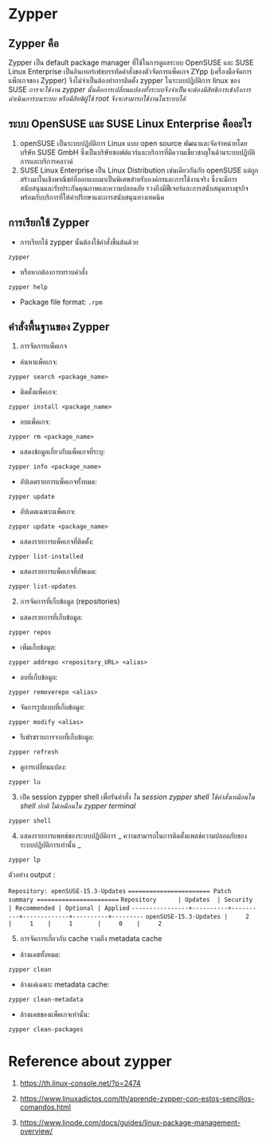 # Zypper

## Zypper คือ

Zypper เป็น default package manager ที่ใช้ในการดูแลระบบ OpenSUSE และ SUSE Linux Enterprise เป็นอินเทอร์เฟซบรรทัดคำสั่งของตัวจัดการแพ็คเกจ ZYpp (เครื่องมือจัดการแพ็กเกจของ Zypper) จึงไม่จำเป็นต้องทำการติดตั้ง zypper ในระบบปฎิบัติการ linux ของ SUSE _การจะใช้งาน zypper นั้นคือการเปลี่ยนแปลงทั้งระบบจึงจำเป็นจะต้องมีสิทธิการเข้าถึงการดำเนินการบนระบบ หรือมีสิทธิผู้ใช้ root จึงจะสามารถใช้งานในระบบได้_

## ระบบ OpenSUSE และ SUSE Linux Enterprise คืออะไร

1. openSUSE เป็นระบบปฎิบัติการ Linux แบบ open source พัฒนาและจัดจำหน่ายโดยบริษัท SUSE GmbH ซึ่งเป็นบริษัทซอฟต์แวร์และบริการที่มีความเชี่ยวชาญในด้านระบบปฏิบัติการและบริการคลาวด์
2. SUSE Linux Enterprise เป็น Linux Distribution เช่นเดียวกันกับ openSUSE แต่ถูกสร้างมาในเชิงพาณิชย์ที่ออกแบบมาเป็นพิเศษสำหรับองค์กรและการใช้งานจริง ซึ่งจะมีการสนับสนุนและรับประกันคุณภาพและความปลอดภัย รวงถึงมีฟีเจอร์และการสนับสนุนทางธุรกิจ พร้อมกับบริการที่ให้คำปรึกษาและการสนับสนุนทางเทคนิค

## การเรียกใช้ Zypper

- การเรียกใช้ zypper นั้นต้องใช้คำสั่งขึ้นต้นด้วย

```
zypper
```

- หรือหากต้องการทราบคำสั่ง

```
zypper help
```

- Package file format: `.rpm`

## คำสั่งพื้นฐานของ Zypper

1. การจัดการแพ็คเกจ

- ค้นหาแพ็คเกจ:

```
zypper search <package_name>
```

- ติดตั้งแพ็คเกจ:

```
zypper install <package_name>
```

- ลบแพ็คเกจ:

```
zypper rm <package_name>
```

- แสดงข้อมูลเกี่ยวกับแพ็คเกจที่ระบุ:

```
zypper info <package_name>
```

- อัปเดตรายการแพ็คเกจทั้งหมด:

```
zypper update
```

- อัปเดตเฉพาะแพ็คเกจ:

```
zypper update <package_name>
```

- แสดงรายการแพ็คเกจที่ติดตั้ง:

```
zypper list-installed
```

- แสดงรายการแพ็คเกจที่อัพเดต:

```
zypper list-updates
```

2. การจัดการที่เก็บข้อมูล (repositories)

- แสดงรายการที่เก็บข้อมูล:

```
zypper repos
```

- เพิ่มเก็บข้อมูล:

```
zypper addrepo <repository_URL> <alias>
```

- ลบที่เก็บข้อมูล:

```
zypper removerepo <alias>
```

- จัดการรูปแบบที่เก็บข้อมูล:

```
zypper modify <alias>
```

- รีเฟรชรายการจากที่เก็บข้อมูล:

```
zypper refresh
```

- ดูการเปลี่ยนแปลง:

```
zypper lu
```

3. เปิด session zypper shell เพื่อรันคำสั่ง
   _ใน session zypper shell ใช้คำสั่งเหมือนใน shell ปกติ ไม่เหมือนใน zypper terminal_

```
zypper shell
```

4. แสดงรายการแพทช์ของระบบปฏิบัติการ
   _ ความสามารถในการติดตั้งแพตช์ความปลอดภัยของระบบปฏิบัติการเท่านั้น _

```
zypper lp
```

ตัวอย่าง output :

`Repository: openSUSE-15.3-Updates`
`======================= Patch summary =======================`
`Repository      | Updates  | Security | Recommended | Optional | Applied`
`----------------+----------+----------+-------------+----------+---------`
`openSUSE-15.3-Updates |     2    |     1    |     1       |     0    |     2   `

5. การจัดการเกี่ยวกับ cache รวมถึง metadata cache

- ล้างแคชทั้งหมด:

```
zypper clean
```

- ล้างแค่เฉพาะ metadata cache:

```
zypper clean-metadata
```

- ล้างแคชของแพ็คเกจเท่านั้น:

```
zypper clean-packages
```

# Reference about zypper

1. https://th.linux-console.net/?p=2474

2. https://www.linuxadictos.com/th/aprende-zypper-con-estos-sencillos-comandos.html

3. https://www.linode.com/docs/guides/linux-package-management-overview/
